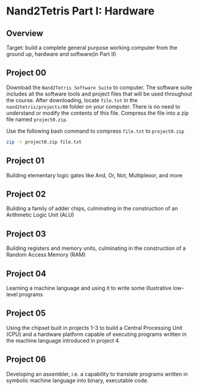 # Nand2Tetris Part I: Hardware

## Overview
Target: build a complete general purpose working computer from the ground up, hardware and software(in Part II)


## Project 00

Download the `Nand2Tetris Software Suite` to computer. The software suite includes all the software tools and project files that will be used throughout the course. After downloading, locate `file.txt` in the `nand2tetris/projects/00` folder on your computer. There is no need to understand or modify the contents of this file. Compress the file into a zip file named `project0.zip`.

Use the following bash command to compress `file.txt` to `project0.zip`

```sh
zip -r project0.zip file.txt
```


## Project 01
Building elementary logic gates like And, Or, Not, Multiplexor, and more

## Project 02
Building a family of adder chips, culminating in the construction of an Arithmetic Logic Unit (ALU)

## Project 03
Building registers and memory units, culminating in the construction of a Random Access Memory (RAM)

## Project 04
Learning a machine language and using it to write some illustrative low-level programs

## Project 05
Using the chipset built in projects 1-3 to build a Central Processing Unit (CPU) and a hardware platform capable of executing programs written in the machine language introduced in project 4


## Project 06
Developing an assembler, i.e. a capability to translate programs written in symbolic machine language into binary, executable code.

